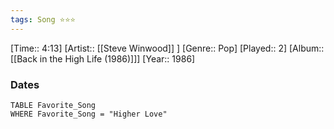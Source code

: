 ```yaml
---
tags: Song ⭐⭐⭐ 
---
```

[Time:: 4:13]
[Artist:: [[Steve Winwood]] ]
[Genre:: Pop]
[Played:: 2]
[Album:: [[Back in the High Life (1986)]]]
[Year:: 1986]
### Dates
````dataview
TABLE Favorite_Song
WHERE Favorite_Song = "Higher Love"
````
